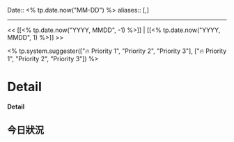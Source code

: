 Date:: <% tp.date.now("MM-DD") %>
aliases:: [,]

---
<< [[<% tp.date.now("YYYY, MMDD", -1) %>]] | [[<% tp.date.now("YYYY, MMDD", 1) %>]] >>


<% tp.system.suggester(["🔥 Priority 1", "Priority 2", "Priority 3"], ["🔥 Priority 1", "Priority 2", "Priority 3"]) %>



# Detail
#### Detail
## 今日狀況


